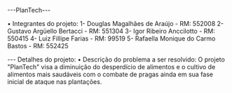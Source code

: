 ---PlanTech---

• Integrantes do projeto:
1- Douglas Magalhães de Araújo - RM: 552008
2- Gustavo Argüello Bertacci - RM: 551304
3- Igor Ribeiro Anccilotto - RM: 550415
4- Luiz Fillipe Farias - RM: 99519
5- Rafaella Monique do Carmo Bastos - RM: 552425

--- Detalhes do projeto: 
• Descrição do problema a ser resolvido:
O projeto "PlanTech" visa a diminuição do desperdício de alimentos e o cultivo de alimentos mais saudáveis com o combate de pragas ainda em sua fase inicial de ataque nas plantações.